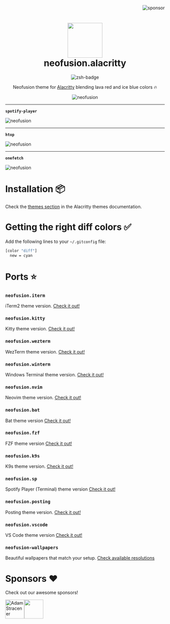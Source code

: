 <p align="right">
  <img src="https://img.shields.io/badge/sponsor-30363D?style=for-the-badge&logo=GitHub-Sponsors&logoColor=#EA4AAA" alt="sponsor" />
</p>

<div align="center">
    <h1>
        <img src="https://i.ibb.co/Km2gft4/logo.jpg" width="110" />
        <br />neofusion.alacritty
    </h1>
</div>

<p align="center">
    <img src="https://img.shields.io/badge/Alacritty-e47e2f.svg?style=for-the-badge&logo=alacritty&logoColor=white" alt="zsh-badge" />
</p>

<p align="center">
    Neofusion theme for <a href="https://alacritty.org/" target="_blank">Alacritty</a> blending lava red and ice blue colors 🔥
</p>

<p align="center">
    <img src="https://i.ibb.co/K07NHvr/neofusion-alacritty-4.png" alt="neofusion" />
    <hr/>
    <p><b><code>spotify-player</code></b></p>
    <img src="https://i.ibb.co/kxKV3LM/neofusion-alacritty-1.png" alt="neofusion" />
    <hr/>
    <p><b><code>htop</code></b></p>
    <img src="https://i.ibb.co/smnJr2X/neofusion-alacritty-2.png" alt="neofusion" />
    <hr />
    <p><b><code>onefetch</code></b></p>
    <img src="https://i.ibb.co/fM73wd4/neofusion-alacritty-3.png" alt="neofusion" />
</p>

# Installation 📦

Check the [themes section](https://github.com/alacritty/alacritty-theme/blob/master/README.md#installation) in the Alacritty themes documentation.

# Getting the right diff colors ✅

Add the following lines to your `~/.gitconfig` file:

```bash
[color "diff"]
  new = cyan
```

# Ports ⭐

### `neofusion.iterm`

iTerm2 theme version. [Check it out!](https://github.com/diegoulloao/neofusion.iterm)

### `neofusion.kitty`

Kitty theme version. [Check it out!](https://github.com/diegoulloao/neofusion.kitty)

### `neofusion.wezterm`

WezTerm theme version. [Check it out!](https://github.com/diegoulloao/neofusion.wezterm)

### `neofusion.winterm`

Windows Terminal theme version. [Check it out!](https://github.com/diegoulloao/neofusion.winterm)

### `neofusion.nvim`

Neovim theme version. [Check it out!](https://github.com/diegoulloao/neofusion.nvim)

### `neofusion.bat`

Bat theme version [Check it out!](https://github.com/diegoulloao/neofusion.bat/)

### `neofusion.fzf`

FZF theme version [Check it out!](https://github.com/diegoulloao/neofusion.fzf/)

### `neofusion.k9s`

K9s theme version. [Check it out!](https://github.com/diegoulloao/neofusion.k9s)

### `neofusion.sp`

Spotify Player (Terminal) theme version [Check it out!](https://github.com/diegoulloao/neofusion.sp/)

### `neofusion.posting`

Posting theme version. [Check it out!](https://github.com/diegoulloao/neofusion.posting)

### `neofusion.vscode`

VS Code theme version [Check it out!](https://github.com/diegoulloao/neofusion.vscode/)

### `neofusion-wallpapers`

Beautiful wallpapers that match your setup. [Check available resolutions](https://github.com/diegoulloao/neofusion-wallpapers?tab=readme-ov-file)

# Sponsors ❤️

Check out our awesome sponsors!

<!-- sponsors --><a href="https://github.com/NeckBeardPrince"><img src="https://github.com/NeckBeardPrince.png" width="60px" alt="Adam Stracener" /></a><a href="https://github.com/drgfunk"><img src="https://github.com/drgfunk.png" width="60px" alt="" /></a><!-- sponsors -->
